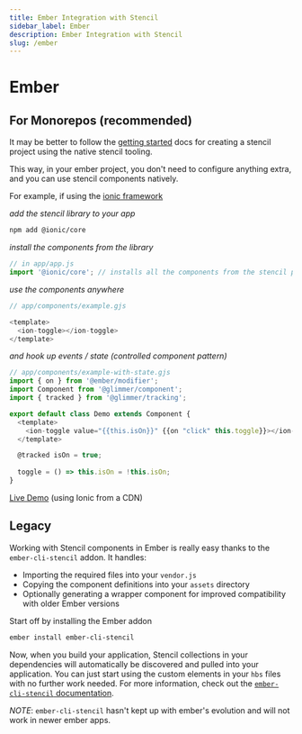 ```yaml
---
title: Ember Integration with Stencil
sidebar_label: Ember
description: Ember Integration with Stencil
slug: /ember
---
```


# Ember

## For Monorepos (recommended)

It may be better to follow the [getting started](https://stenciljs.com/docs/getting-started) docs for creating a stencil project using the native stencil tooling.

This way, in your ember project, you don't need to configure anything extra, and you can use stencil components natively.

For example, if using the [ionic framework](https://ionicframework.com/)

_add the stencil library to your app_
```bash
npm add @ionic/core
```

_install the components from the library_
```js
// in app/app.js
import '@ionic/core'; // installs all the components from the stencil project
```

_use the components anywhere_
```js
// app/components/example.gjs

<template>
  <ion-toggle></ion-toggle>
</template>
```

_and hook up events / state (controlled component pattern)_
```js
// app/components/example-with-state.gjs
import { on } from '@ember/modifier';
import Component from '@glimmer/component';
import { tracked } from '@glimmer/tracking';

export default class Demo extends Component {
  <template>
    <ion-toggle value="{{this.isOn}}" {{on "click" this.toggle}}></ion-toggle>
  </template>

  @tracked isOn = true;
  
  toggle = () => this.isOn = !this.isOn;
}
```

[Live Demo](https://limber.glimdown.com/edit?c=MQAgqgzglgdg5iAygFwKYwMZQDYliAUQFsAjVAJwChKB9AQRhpAEMYIB3CkZAe24AsoEEAG0IyZhgDWPAG4UAZth7sQARwCuqcVB4wAuiLUBGfSAXkeREAAMAAgBkeABx42AdNSOmAXCH7IyM4QPgD0oeKSMvLkSiruGFahmtrIumyhAOwAbDkALAAMAMwArKGopBQAtCVVxlXsUMj8VRVk5FUY2FBV4uhY2FWsACZVzVDko87M5MgAnp1WrjDoyBBVMDzIDTzkUrBw1JQAPACEVVUglPjjwqjDTbsA5MIAREQzUsMqMCBEPMNUK8ADRXTggDCsEDdeStAAeqAwGjQEIBqBAJDmLGGD3gIFeMKB3D4zXRcAAVsJEoCFP1UJQLgA%2Bag2VkU4SE65EVyzEAAbxAehAAF9zJZrE87G0KKF-g8FFAKE8ANxcnnIEAAYSWelWYqsIElcG6RCIMsS3N1MGQKrVuw1AuQ5Ci9xF%2BoldmNUFNMqdUQOtsoXWYEGEABEKnxUHC0DBhsJtZaVtb%2BZQQCBjmhudhmGhmen00IAPIwPx8vm3dzFmDC4VpgvHEjkfMN9JjHhwY3ojD8RFSe4AXle5cr1drr35fKFr3Smv4rDgRMrvE72FQtcZx1CbZXXZb6cbzcP%2B4zJGRvF%2B5aFTy6UGkTwEQncu7XG%2BjaHIMGYuB7C9QW7PQI9BbLcs2cHM82odM7D9aRXWrEAB24cgtFVesX3RJCAAoAEpEMZR8ICrCAS0QkBTlHEiYFVdNKDrTMKnA3NUBAiAMHIKBnA1CByAwIcAiCEJwgwYYYHcSlARhch3BWZBQhgZwiFCOx0jvUJEnIVBQgecRtz0O9xIgV5NwidjOOQZl62OCN-hAUJmVAxiIJYyhWRsIA&format=glimdown) (using Ionic from a CDN)

## Legacy

Working with Stencil components in Ember is really easy thanks to the `ember-cli-stencil` addon. It handles:

- Importing the required files into your `vendor.js`
- Copying the component definitions into your `assets` directory
- Optionally generating a wrapper component for improved compatibility with older Ember versions

Start off by installing the Ember addon

```bash
ember install ember-cli-stencil
```

Now, when you build your application, Stencil collections in your dependencies will automatically be discovered and pulled into your application. You can just start using the custom elements in your `hbs` files with no further work needed. For more information, check out the [`ember-cli-stencil` documentation](https://github.com/alexlafroscia/ember-cli-stencil).

_NOTE_: `ember-cli-stencil` hasn't kept up with ember's evolution and will not work in newer ember apps.

